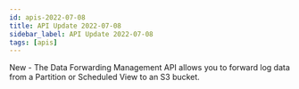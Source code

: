 ```yaml
---
id: apis-2022-07-08
title: API Update 2022-07-08
sidebar_label: API Update 2022-07-08
tags: [apis]
---
```


New - The Data Forwarding Management API allows you to forward log data from a Partition or Scheduled View to an S3 bucket.
